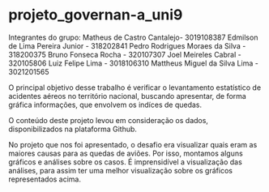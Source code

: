 # projeto_governan-a_uni9

Integrantes do grupo:
Matheus de Castro Cantalejo- 3019108387
Edmilson de Lima Pereira Junior - 318202841
Pedro Rodrigues Moraes da Silva - 318200375
Bruno Fonseca Rocha - 320107307
Joel Meireles Cabral - 320105806
Luiz Felipe Lima - 3018106310
Mattheus Miguel da Silva Lima - 3021201565

O principal objetivo desse trabalho é verificar o levantamento estatístico de acidentes aéreos no território nacional, buscando apresentar, de forma gráfica informações, que envolvem os indíces de quedas.

O conteúdo deste projeto levou em consideração os dados, disponibilizados na plataforma Github.

No projeto que nos foi apresentado, o desafio era visualizar quais eram as maiores causas para as quedas de aviões.
Por isso, montamos alguns gráficos e análises sobre os casos. É imprensidível a visualização das análises, para assim
ter uma melhor visualização sobre os gráficos representados acima. 
